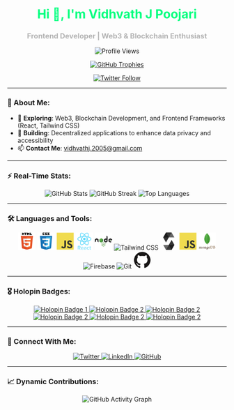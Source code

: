 <h1 align="center" style="color:#00ff7f;">Hi 👋, I'm Vidhvath J Poojari</h1>

<h3 align="center" style="color:#b3b3b3;">Frontend Developer | Web3 & Blockchain Enthusiast</h3>
<p align="center">
  <img src="https://komarev.com/ghpvc/?username=vidhvath28&label=Profile%20Views&color=00ff7f&style=flat" alt="Profile Views" />
</p>


<p align="center">
  <a href="https://github.com/ryo-ma/github-profile-trophy">
    <img src="https://github-profile-trophy.vercel.app/?username=vidhvath28&theme=darkhub&no-bg=true&no-frame=true&margin-w=15" alt="GitHub Trophies" />
  </a>
</p>

<p align="center">
  <a href="https://twitter.com/vidhvathj" target="_blank">
    <img src="https://img.shields.io/twitter/follow/vidhvathj?logo=twitter&style=for-the-badge&color=00ff7f" alt="Twitter Follow" />
  </a>
</p>

---

### 🌟 About Me:
- 🌱 **Exploring**: Web3, Blockchain Development, and Frontend Frameworks (React, Tailwind CSS)
- 💼 **Building**: Decentralized applications to enhance data privacy and accessibility
- 📫 **Contact Me**: [vidhvathj.2005@gmail.com](mailto:vidhvathj.2005@gmail.com)

---

### ⚡ Real-Time Stats:
<p align="center">
  <img src="https://github-readme-stats.vercel.app/api?username=vidhvath28&show_icons=true&theme=radical&title_color=00ff7f&text_color=ffffff&bg_color=000000&hide_border=true&icon_color=00ff7f" alt="GitHub Stats" />
  <img src="https://github-readme-streak-stats.herokuapp.com?user=vidhvath28&theme=radical&hide_border=true&background=000000&stroke=00ff7f&ring=00ff7f&fire=00ff7f" alt="GitHub Streak" />
  <img src="https://github-readme-stats.vercel.app/api/top-langs/?username=vidhvath28&layout=compact&theme=radical&title_color=00ff7f&bg_color=000000&hide_border=true&text_color=ffffff" alt="Top Languages" />
</p>

---

### 🛠️ Languages and Tools:
<p align="center">
  <!-- Core Languages -->
  <img src="https://raw.githubusercontent.com/devicons/devicon/master/icons/html5/html5-original-wordmark.svg" alt="HTML5" width="40" height="40" />
  <img src="https://raw.githubusercontent.com/devicons/devicon/master/icons/css3/css3-original-wordmark.svg" alt="CSS3" width="40" height="40" />
  <img src="https://raw.githubusercontent.com/devicons/devicon/master/icons/javascript/javascript-original.svg" alt="JavaScript" width="40" height="40" />

  <!-- Frameworks & Libraries -->
  <img src="https://raw.githubusercontent.com/devicons/devicon/master/icons/react/react-original-wordmark.svg" alt="React" width="40" height="40" />
  <img src="https://raw.githubusercontent.com/devicons/devicon/master/icons/nodejs/nodejs-original-wordmark.svg" alt="Node.js" width="40" height="40" />
  <img src="https://www.vectorlogo.zone/logos/tailwindcss/tailwindcss-icon.svg" alt="Tailwind CSS" width="40" height="40" />

  <!-- Blockchain & Web3 -->
  <img src="https://github.com/devicons/devicon/blob/master/icons/solidity/solidity-original.svg" alt="Solidity" width="40" height="40" />
  <img src="https://raw.githubusercontent.com/devicons/devicon/master/icons/javascript/javascript-original.svg" alt="Web3.js" width="40" height="40" />

  <!-- Databases -->
  <img src="https://raw.githubusercontent.com/devicons/devicon/master/icons/mongodb/mongodb-original-wordmark.svg" alt="MongoDB" width="40" height="40" />
  <img src="https://www.vectorlogo.zone/logos/firebase/firebase-icon.svg" alt="Firebase" width="40" height="40" />

  <!-- DevOps -->
  <img src="https://www.vectorlogo.zone/logos/git-scm/git-scm-icon.svg" alt="Git" width="40" height="40" />
  <img src="https://raw.githubusercontent.com/devicons/devicon/master/icons/github/github-original.svg" alt="GitHub" width="40" height="40" />
</p>

---

### 🎖️ Holopin Badges:
<p align="center">
  <a href="https://www.holopin.io/hacktoberfest2024/userbadge/cm1py7w8z13960ck7yrdpwycq">
    <img src="https://assets.holopin.io/hf2024levels/level0-sloth-code-0-0-0-0.webp" alt="Holopin Badge 1" width="150" height="150" />
  </a>
  <a href="https://www.holopin.io/hacktoberfest2024/userbadge/cm20k04nd102650cl666hib3id">
    <img src="https://assets.holopin.io/hf2024levels/level1-sloth-code-coffee-0-0-0.webp" alt="Holopin Badge 2" width="150" height="150" />
  </a>
   <a href="https://www.holopin.io/hacktoberfest2024/userbadge/cm20k04nd102650cl666hib3id">
    <img src="https://assets.holopin.io/hf2024levels/level2-sloth-code-coffee-hoodie-0-0.webp" alt="Holopin Badge 2" width="150" height="150" />
  </a>
   <a href="https://www.holopin.io/hacktoberfest2024/userbadge/cm20k04nd102650cl666hib3id">
    <img src="https://assets.holopin.io/hf2024levels/level3-sloth-code-coffee-hoodie-witch-0.webp" alt="Holopin Badge 2" width="150" height="150" />
   </a>
   <a href="https://www.holopin.io/hacktoberfest2024/userbadge/cm20k04nd102650cl666hib3id">
    <img src="https://assets.holopin.io/hf2024levels/level4-sloth-code-coffee-hoodie-witch-moon.webp" alt="Holopin Badge 2" width="150" height="150" />
   </a>
  <a href="https://www.holopin.io/hacktoberfest2024/userbadge/cm20k04nd102650cl666hib3id">
    <img src="https://assets.holopin.io/eyJidWNrZXQiOiJob2xvcGluLWFzc2V0cyIsImtleSI6ImFzc2V0cy9jbDd0ZDhncDUwMTMyMDlrMHd1OHFlNHg5IiwiZWRpdHMiOnsicm90YXRlIjpudWxsfX0=" alt="Holopin Badge 2" width="150" height="150" />
   </a>
</p>

---

### 🤝 Connect With Me:
<p align="center">
  <a href="https://twitter.com/vidhvathj" target="_blank">
    <img src="https://raw.githubusercontent.com/rahuldkjain/github-profile-readme-generator/master/src/images/icons/Social/twitter.svg" alt="Twitter" height="30" width="40" />
  </a>
  <a href="https://linkedin.com/in/vidhvath-j" target="_blank">
    <img src="https://raw.githubusercontent.com/rahuldkjain/github-profile-readme-generator/master/src/images/icons/Social/linked-in-alt.svg" alt="LinkedIn" height="30" width="40" />
  </a>
  <a href="https://github.com/vidhvath28" target="_blank">
    <img src="https://raw.githubusercontent.com/rahuldkjain/github-profile-readme-generator/master/src/images/icons/Social/github.svg" alt="GitHub" height="30" width="40" />
  </a>
</p>

---

### 📈 Dynamic Contributions:
<p align="center">
  <img src="https://activity-graph.herokuapp.com/graph?username=vidhvath28&theme=react-dark&bg_color=000000&color=00ff7f&line=00ff7f&point=ffffff&hide_border=true" alt="GitHub Activity Graph" />
</p>
